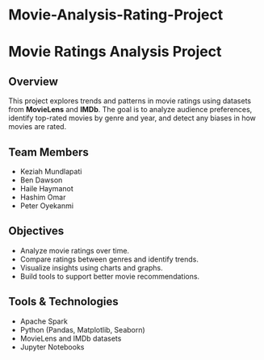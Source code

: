 # Movie-Analysis-Rating-Project
# Movie Ratings Analysis Project

## Overview

This project explores trends and patterns in movie ratings using datasets from **MovieLens** and **IMDb**. The goal is to analyze audience preferences, identify top-rated movies by genre and year, and detect any biases in how movies are rated.

## Team Members
- Keziah Mundlapati
- Ben Dawson
- Haile Haymanot
- Hashim Omar
- Peter Oyekanmi

## Objectives

- Analyze movie ratings over time.
- Compare ratings between genres and identify trends.
- Visualize insights using charts and graphs.
- Build tools to support better movie recommendations.

## Tools & Technologies

- Apache Spark
- Python (Pandas, Matplotlib, Seaborn)
- MovieLens and IMDb datasets
- Jupyter Notebooks



